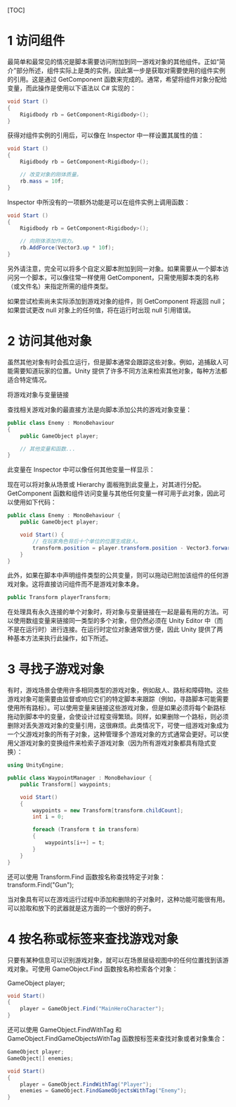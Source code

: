 [TOC]

# 1 访问组件

最简单和最常见的情况是脚本需要访问附加到同一游戏对象的其他组件。正如“简介”部分所述，组件实际上是类的实例，因此第一步是获取对需要使用的组件实例的引用。这是通过 GetComponent 函数来完成的。通常，希望将组件对象分配给变量，而此操作是使用以下语法以 C# 实现的：

```csharp
void Start ()
{
    Rigidbody rb = GetComponent<Rigidbody>();
}
```


获得对组件实例的引用后，可以像在 Inspector 中一样设置其属性的值：

```csharp
void Start ()
{
    Rigidbody rb = GetComponent<Rigidbody>();

    // 改变对象的刚体质量。
    rb.mass = 10f;
}
```

Inspector 中所没有的一项额外功能是可以在组件实例上调用函数：

```csharp
void Start ()
{
    Rigidbody rb = GetComponent<Rigidbody>();

    // 向刚体添加作用力。
    rb.AddForce(Vector3.up * 10f);
}
```


另外请注意，完全可以将多个自定义脚本附加到同一对象。如果需要从一个脚本访问另一个脚本，可以像往常一样使用 GetComponent，只需使用脚本类的名称（或文件名）来指定所需的组件类型。

如果尝试检索尚未实际添加到游戏对象的组件，则 GetComponent 将返回 null；如果尝试更改 null 对象上的任何值，将在运行时出现 null 引用错误。

# 2 访问其他对象

虽然其他对象有时会孤立运行，但是脚本通常会跟踪这些对象。例如，追捕敌人可能需要知道玩家的位置。Unity 提供了许多不同方法来检索其他对象，每种方法都适合特定情况。

将游戏对象与变量链接

查找相关游戏对象的最直接方法是向脚本添加公共的游戏对象变量：

```csharp
public class Enemy : MonoBehaviour
{
    public GameObject player;

    // 其他变量和函数...
}
```

此变量在 Inspector 中可以像任何其他变量一样显示：

现在可以将对象从场景或 Hierarchy 面板拖到此变量上，对其进行分配。GetComponent 函数和组件访问变量与其他任何变量一样可用于此对象，因此可以使用如下代码：

```csharp
public class Enemy : MonoBehaviour {
    public GameObject player;

    void Start() {
        // 在玩家角色背后十个单位的位置生成敌人。
        transform.position = player.transform.position - Vector3.forward * 10f;
    }
}
```


此外，如果在脚本中声明组件类型的公共变量，则可以拖动已附加该组件的任何游戏对象。这将直接访问组件而不是游戏对象本身。

```csharp
public Transform playerTransform;
```


在处理具有永久连接的单个对象时，将对象与变量链接在一起是最有用的方法。可以使用数组变量来链接同一类型的多个对象，但仍然必须在 Unity Editor 中（而不是在运行时）进行连接。在运行时定位对象通常很方便，因此 Unity 提供了两种基本方法来执行此操作，如下所述。

# 3 寻找子游戏对象

有时，游戏场景会使用许多相同类型的游戏对象，例如敌人、路标和障碍物。这些游戏对象可能需要由监督或响应它们的特定脚本来跟踪（例如，寻路脚本可能需要使用所有路标）。可以使用变量来链接这些游戏对象，但是如果必须将每个新路标拖动到脚本中的变量，会使设计过程变得繁琐。同样，如果删除一个路标，则必须删除对丢失游戏对象的变量引用，这很麻烦。此类情况下，可使一组游戏对象成为一个父游戏对象的所有子对象，这种管理多个游戏对象的方式通常会更好。可以使用父游戏对象的变换组件来检索子游戏对象（因为所有游戏对象都具有隐式变换）：

```csharp
using UnityEngine;

public class WaypointManager : MonoBehaviour {
    public Transform[] waypoints;

    void Start() 
    {
        waypoints = new Transform[transform.childCount];
        int i = 0;

        foreach (Transform t in transform)
        {
            waypoints[i++] = t;
        }
    }
}
```

还可以使用 Transform.Find 函数按名称查找特定子对象： transform.Find("Gun");

当对象具有可以在游戏运行过程中添加和删除的子对象时，这种功能可能很有用。可以拾取和放下的武器就是这方面的一个很好的例子。

# 4 按名称或标签来查找游戏对象

只要有某种信息可以识别游戏对象，就可以在场景层级视图中的任何位置找到该游戏对象。可使用 GameObject.Find 函数按名称检索各个对象：

GameObject player;

```csharp
void Start()
{
    player = GameObject.Find("MainHeroCharacter");
}
```

还可以使用 GameObject.FindWithTag 和 GameObject.FindGameObjectsWithTag 函数按标签来查找对象或者对象集合：

```csharp
GameObject player;
GameObject[] enemies;

void Start()
{
    player = GameObject.FindWithTag("Player");
    enemies = GameObject.FindGameObjectsWithTag("Enemy");
}
```